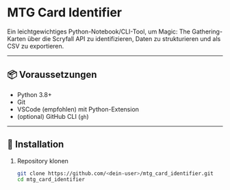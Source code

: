 # MTG Card Identifier

Ein leichtgewichtiges Python-Notebook/CLI-Tool, um Magic: The Gathering-Karten über die Scryfall API zu identifizieren, Daten zu strukturieren und als CSV zu exportieren.

---

## 📦 Voraussetzungen

- Python 3.8+  
- Git  
- VSCode (empfohlen) mit Python-Extension  
- (optional) GitHub CLI (`gh`)

---

## 🚀 Installation

1. Repository klonen  
   ```bash
   git clone https://github.com/<dein-user>/mtg_card_identifier.git
   cd mtg_card_identifier
